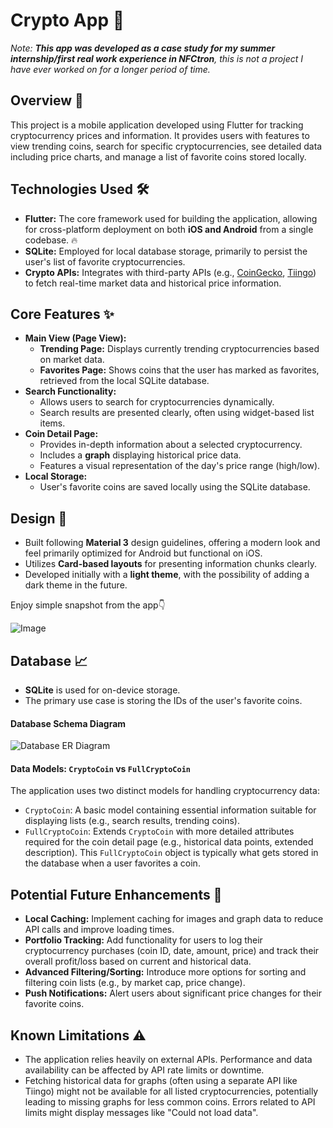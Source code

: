 # Crypto App 📱
*Note: **This app was developed as a case study for my summer internship/first real work experience in NFCtron**, this is not a project I have ever worked on for a longer period of time.*

## Overview 📖
This project is a mobile application developed using Flutter for tracking cryptocurrency prices and information. It provides users with features to view trending coins, search for specific cryptocurrencies, see detailed data including price charts, and manage a list of favorite coins stored locally.

## Technologies Used 🛠️

* **Flutter:** The core framework used for building the application, allowing for cross-platform deployment on both **iOS and Android** from a single codebase. 🔥
* **SQLite:** Employed for local database storage, primarily to persist the user's list of favorite cryptocurrencies.
* **Crypto APIs:** Integrates with third-party APIs (e.g., [CoinGecko](https://docs.coingecko.com), [Tiingo](https://www.tiingo.com)) to fetch real-time market data and historical price information.

## Core Features ✨

* **Main View (Page View):**
    * **Trending Page:** Displays currently trending cryptocurrencies based on market data.
    * **Favorites Page:** Shows coins that the user has marked as favorites, retrieved from the local SQLite database.
* **Search Functionality:**
    * Allows users to search for cryptocurrencies dynamically.
    * Search results are presented clearly, often using widget-based list items.
* **Coin Detail Page:**
    * Provides in-depth information about a selected cryptocurrency.
    * Includes a **graph** displaying historical price data.
    * Features a visual representation of the day's price range (high/low).
* **Local Storage:**
    * User's favorite coins are saved locally using the SQLite database.

## Design 🎨

* Built following **Material 3** design guidelines, offering a modern look and feel primarily optimized for Android but functional on iOS.
* Utilizes **Card-based layouts** for presenting information chunks clearly.
* Developed initially with a **light theme**, with the possibility of adding a dark theme in the future.

Enjoy simple snapshot from the app👇

![Image](https://github.com/user-attachments/assets/4a25b8a6-1806-4c02-923c-1ec7e01a5842)

## Database 📈

* **SQLite** is used for on-device storage.
* The primary use case is storing the IDs of the user's favorite coins.

#### Database Schema Diagram

<img src="https://github.com/JanKubesIsBest/nfctron-case-study/blob/main/crypto_app/lib/model/database/model_diagram/model_diagram.png" alt="Database ER Diagram">

#### Data Models: `CryptoCoin` vs `FullCryptoCoin`

The application uses two distinct models for handling cryptocurrency data:

* `CryptoCoin`: A basic model containing essential information suitable for displaying lists (e.g., search results, trending coins).
* `FullCryptoCoin`: Extends `CryptoCoin` with more detailed attributes required for the coin detail page (e.g., historical data points, extended description). This `FullCryptoCoin` object is typically what gets stored in the database when a user favorites a coin.

## Potential Future Enhancements 🚀

* **Local Caching:** Implement caching for images and graph data to reduce API calls and improve loading times.
* **Portfolio Tracking:** Add functionality for users to log their cryptocurrency purchases (coin ID, date, amount, price) and track their overall profit/loss based on current and historical data.
* **Advanced Filtering/Sorting:** Introduce more options for sorting and filtering coin lists (e.g., by market cap, price change).
* **Push Notifications:** Alert users about significant price changes for their favorite coins.

## Known Limitations ⚠️

* The application relies heavily on external APIs. Performance and data availability can be affected by API rate limits or downtime.
* Fetching historical data for graphs (often using a separate API like Tiingo) might not be available for all listed cryptocurrencies, potentially leading to missing graphs for less common coins. Errors related to API limits might display messages like "Could not load data".
